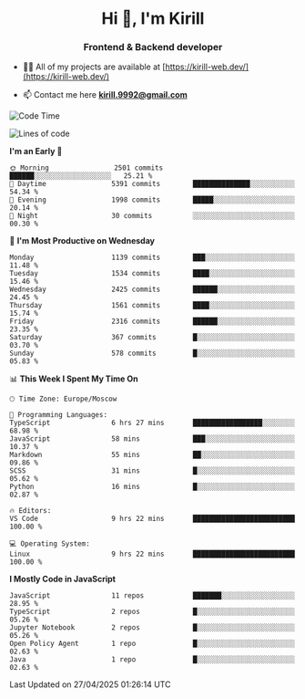 <h1 align="center">Hi 👋, I'm Kirill</h1>
<h3 align="center">Frontend & Backend developer</h3>

- 👨‍💻 All of my projects are available at [https://kirill-web.dev/](https://kirill-web.dev/)

- 📫 Contact me here **kirill.9992@gmail.com**











<!--START_SECTION:waka-->
![Code Time](http://img.shields.io/badge/Code%20Time-2%2C228%20hrs%2028%20mins-blue)

![Lines of code](https://img.shields.io/badge/From%20Hello%20World%20I%27ve%20Written-5.6%20million%20lines%20of%20code-blue)

**I'm an Early 🐤** 

```text
🌞 Morning                2501 commits        ██████░░░░░░░░░░░░░░░░░░░   25.21 % 
🌆 Daytime                5391 commits        ██████████████░░░░░░░░░░░   54.34 % 
🌃 Evening                1998 commits        █████░░░░░░░░░░░░░░░░░░░░   20.14 % 
🌙 Night                  30 commits          ░░░░░░░░░░░░░░░░░░░░░░░░░   00.30 % 
```
📅 **I'm Most Productive on Wednesday** 

```text
Monday                   1139 commits        ███░░░░░░░░░░░░░░░░░░░░░░   11.48 % 
Tuesday                  1534 commits        ████░░░░░░░░░░░░░░░░░░░░░   15.46 % 
Wednesday                2425 commits        ██████░░░░░░░░░░░░░░░░░░░   24.45 % 
Thursday                 1561 commits        ████░░░░░░░░░░░░░░░░░░░░░   15.74 % 
Friday                   2316 commits        ██████░░░░░░░░░░░░░░░░░░░   23.35 % 
Saturday                 367 commits         █░░░░░░░░░░░░░░░░░░░░░░░░   03.70 % 
Sunday                   578 commits         █░░░░░░░░░░░░░░░░░░░░░░░░   05.83 % 
```


📊 **This Week I Spent My Time On** 

```text
🕑︎ Time Zone: Europe/Moscow

💬 Programming Languages: 
TypeScript               6 hrs 27 mins       █████████████████░░░░░░░░   68.98 % 
JavaScript               58 mins             ███░░░░░░░░░░░░░░░░░░░░░░   10.37 % 
Markdown                 55 mins             ██░░░░░░░░░░░░░░░░░░░░░░░   09.86 % 
SCSS                     31 mins             █░░░░░░░░░░░░░░░░░░░░░░░░   05.62 % 
Python                   16 mins             █░░░░░░░░░░░░░░░░░░░░░░░░   02.87 % 

🔥 Editors: 
VS Code                  9 hrs 22 mins       █████████████████████████   100.00 % 

💻 Operating System: 
Linux                    9 hrs 22 mins       █████████████████████████   100.00 % 
```

**I Mostly Code in JavaScript** 

```text
JavaScript               11 repos            ███████░░░░░░░░░░░░░░░░░░   28.95 % 
TypeScript               2 repos             █░░░░░░░░░░░░░░░░░░░░░░░░   05.26 % 
Jupyter Notebook         2 repos             █░░░░░░░░░░░░░░░░░░░░░░░░   05.26 % 
Open Policy Agent        1 repo              █░░░░░░░░░░░░░░░░░░░░░░░░   02.63 % 
Java                     1 repo              █░░░░░░░░░░░░░░░░░░░░░░░░   02.63 % 
```




 Last Updated on 27/04/2025 01:26:14 UTC
<!--END_SECTION:waka-->
